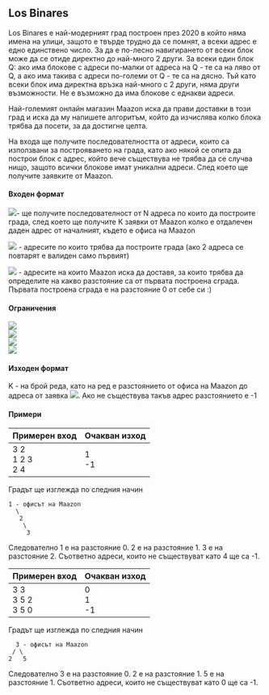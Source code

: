 ## Los Binares 

Los Binares е най-модерният град построен през 2020 в който няма имена на улици, защото е твърде трудно да се помнят, а всеки адрес е едно единствено число. За да е по-лесно навигирането от всеки блок може да се отиде директно до най-много 2 други. За всеки един блок Q: ако има блокове с адреси по-малки от адреса на Q - те са на ляво от Q, а ако има такива с адреси по-големи от Q - те са на дясно. Тъй като всеки блок има директна връзка най-много с 2 други, няма други възможности. Не е възможно да има блокове с еднакви адреси.

Най-големият онлайн магазин Maazon иска да прави доставки в този град и иска да му напишете алгоритъм, който да изчислява колко блока трябва да посети, за да достигне целта.

На входа ще получите последователността от адреси, които са използвани за построяването на града, като ако някой се опита да построи блок с адрес, който вече съществува не трябва да се случва нищо, защото всички блокове имат уникални адреси. След което ще получите заявките от Maazon.

#### Входен формат

<img src="https://latex.codecogs.com/svg.latex?\Large&space;N,К">- ще получите последователност от N адреса по които да построите града, след което ще получите K заявки от Maazon колко е отдалечен даден адрес от началният, където е офиса на Maazon

<img src="https://latex.codecogs.com/svg.latex?\Large&space;B_1,B_2,...,B_N"> - адресите по които трябва да построите града (ако 2 адреса се повтарят е валиден само първият)

<img src="https://latex.codecogs.com/svg.latex?\Large&space;R_1,R_2,...,R_K"> - адресите на които Maazon иска да доставя, за които трябва да определите на какво разстояние са от първата построена сграда. Първата построена сграда е на разстояние 0 от себе си :)

#### Ограничения
<img src="https://latex.codecogs.com/svg.latex?\Large&space;1\le{N}\le{10^5}"><br>
<img src="https://latex.codecogs.com/svg.latex?\Large&space;1\le{N}\le{10^5}"><br>
<img src="https://latex.codecogs.com/svg.latex?\Large&space;INT_MIN\le{B_i}\le{INT_MAX}"><br>
<img src="https://latex.codecogs.com/svg.latex?\Large&space;INT_MIN\le{R_i}\le{INT_MAX}">

#### Изходен формат

K - на брой реда, като на ред
е разстоянието от офиса на Maazon до адреса от заявка <img src="https://latex.codecogs.com/svg.latex?\Large&space;R_i">. Ако не съществува такъв адрес разстоянието е -1

#### Примери

Примерен вход|Oчакван изход
-|-
3 2<br>1 2 3<br>2 4|1<br>-1

Градът ще изглежда по следния начин
```
1 - офисът на Maazon
  \ 
   2
    \ 
     3
```
Следователно 1 е на разстояние 0. 2 е на разстояние 1. 3 е на разстояние 2. Съответно адреси, които не съществуват като 4 ще са -1.

Примерен вход|Oчакван изход
-|-
3 3<br>3 5 2<br>3 5 0|0<br>1<br>-1

Градът ще изглежда по следния начин
```
  3 - офисът на Maazon
 / \
2   5
```
Следователно 3 е на разстояние 0. 2 е на разстояние 1. 5 е на разстояние 1. Съответно адреси, които не съществуват като 0 ще са -1.
